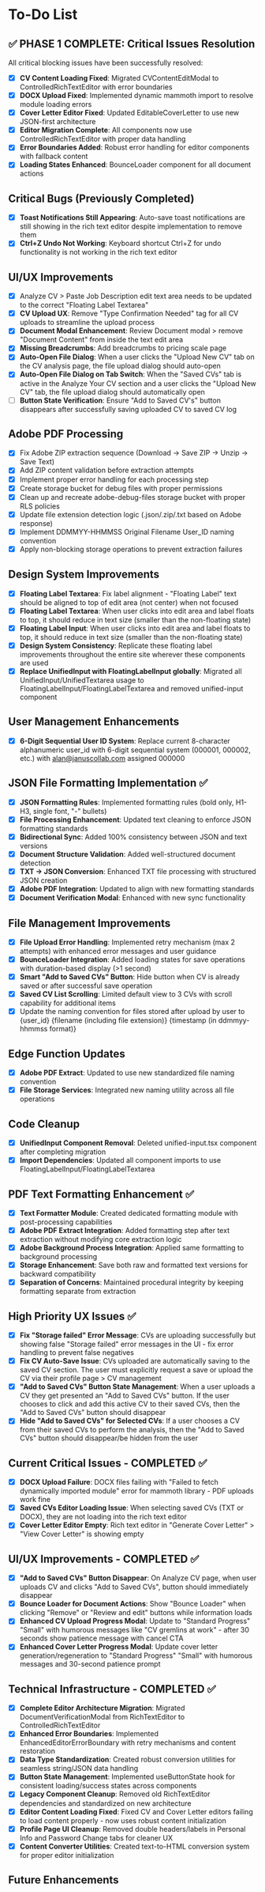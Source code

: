 # To-Do List

## ✅ PHASE 1 COMPLETE: Critical Issues Resolution
All critical blocking issues have been successfully resolved:

- [x] **CV Content Loading Fixed**: Migrated CVContentEditModal to ControlledRichTextEditor with error boundaries
- [x] **DOCX Upload Fixed**: Implemented dynamic mammoth import to resolve module loading errors
- [x] **Cover Letter Editor Fixed**: Updated EditableCoverLetter to use new JSON-first architecture
- [x] **Editor Migration Complete**: All components now use ControlledRichTextEditor with proper data handling
- [x] **Error Boundaries Added**: Robust error handling for editor components with fallback content
- [x] **Loading States Enhanced**: BounceLoader component for all document actions

## Critical Bugs (Previously Completed)
- [x] **Toast Notifications Still Appearing**: Auto-save toast notifications are still showing in the rich text editor despite implementation to remove them
- [x] **Ctrl+Z Undo Not Working**: Keyboard shortcut Ctrl+Z for undo functionality is not working in the rich text editor

## UI/UX Improvements
- [x] Analyze CV > Paste Job Description edit text area needs to be updated to the correct "Floating Label Textarea"
- [x] **CV Upload UX**: Remove "Type Confirmation Needed" tag for all CV uploads to streamline the upload process
- [x] **Document Modal Enhancement**: Review Document modal > remove "Document Content" from inside the text edit area
- [x] **Missing Breadcrumbs**: Add breadcrumbs to pricing scale page
- [x] **Auto-Open File Dialog**: When a user clicks the "Upload New CV" tab on the CV analysis page, the file upload dialog should auto-open
- [x] **Auto-Open File Dialog on Tab Switch**: When the "Saved CVs" tab is active in the Analyze Your CV section and a user clicks the "Upload New CV" tab, the file upload dialog should automatically open
- [ ] **Button State Verification**: Ensure "Add to Saved CV's" button disappears after successfully saving uploaded CV to saved CV log

## Adobe PDF Processing
- [x] Fix Adobe ZIP extraction sequence (Download → Save ZIP → Unzip → Save Text)
- [x] Add ZIP content validation before extraction attempts  
- [x] Implement proper error handling for each processing step
- [x] Create storage bucket for debug files with proper permissions
- [x] Clean up and recreate adobe-debug-files storage bucket with proper RLS policies
- [x] Update file extension detection logic (.json/.zip/.txt based on Adobe response)
- [x] Implement DDMMYY-HHMMSS Original Filename User_ID naming convention
- [x] Apply non-blocking storage operations to prevent extraction failures

## Design System Improvements
- [x] **Floating Label Textarea**: Fix label alignment - "Floating Label" text should be aligned to top of edit area (not center) when not focused
- [x] **Floating Label Textarea**: When user clicks into edit area and label floats to top, it should reduce in text size (smaller than the non-floating state)
- [x] **Floating Label Input**: When user clicks into edit area and label floats to top, it should reduce in text size (smaller than the non-floating state)
- [x] **Design System Consistency**: Replicate these floating label improvements throughout the entire site wherever these components are used
- [x] **Replace UnifiedInput with FloatingLabelInput globally**: Migrated all UnifiedInput/UnifiedTextarea usage to FloatingLabelInput/FloatingLabelTextarea and removed unified-input component

## User Management Enhancements
- [x] **6-Digit Sequential User ID System**: Replace current 8-character alphanumeric user_id with 6-digit sequential system (000001, 000002, etc.) with alan@januscollab.com assigned 000000

## JSON File Formatting Implementation ✅
- [x] **JSON Formatting Rules**: Implemented formatting rules (bold only, H1-H3, single font, "-" bullets)
- [x] **File Processing Enhancement**: Updated text cleaning to enforce JSON formatting standards
- [x] **Bidirectional Sync**: Added 100% consistency between JSON and text versions
- [x] **Document Structure Validation**: Added well-structured document detection
- [x] **TXT → JSON Conversion**: Enhanced TXT file processing with structured JSON creation
- [x] **Adobe PDF Integration**: Updated to align with new formatting standards
- [x] **Document Verification Modal**: Enhanced with new sync functionality

## File Management Improvements
- [x] **File Upload Error Handling**: Implemented retry mechanism (max 2 attempts) with enhanced error messages and user guidance
- [x] **BounceLoader Integration**: Added loading states for save operations with duration-based display (>1 second)
- [x] **Smart "Add to Saved CVs" Button**: Hide button when CV is already saved or after successful save operation
- [x] **Saved CV List Scrolling**: Limited default view to 3 CVs with scroll capability for additional items
- [x] Update the naming convention for files stored after upload by user to {user_id} {filename (including file extension)} {timestamp (in ddmmyy-hhmmss format)}

## Edge Function Updates
- [x] **Adobe PDF Extract**: Updated to use new standardized file naming convention
- [x] **File Storage Services**: Integrated new naming utility across all file operations

## Code Cleanup
- [x] **UnifiedInput Component Removal**: Deleted unified-input.tsx component after completing migration
- [x] **Import Dependencies**: Updated all component imports to use FloatingLabelInput/FloatingLabelTextarea

## PDF Text Formatting Enhancement ✅
- [x] **Text Formatter Module**: Created dedicated formatting module with post-processing capabilities
- [x] **Adobe PDF Extract Integration**: Added formatting step after text extraction without modifying core extraction logic
- [x] **Adobe Background Process Integration**: Applied same formatting to background processing
- [x] **Storage Enhancement**: Save both raw and formatted text versions for backward compatibility
- [x] **Separation of Concerns**: Maintained procedural integrity by keeping formatting separate from extraction

## High Priority UX Issues ✅
- [x] **Fix "Storage failed" Error Message**: CVs are uploading successfully but showing false "Storage failed" error messages in the UI - fix error handling to prevent false negatives
- [x] **Fix CV Auto-Save Issue**: CVs uploaded are automatically saving to the saved CV section. The user must explicitly request a save or upload the CV via their profile page > CV management
- [x] **"Add to Saved CVs" Button State Management**: When a user uploads a CV they get presented an "Add to Saved CVs" button. If the user chooses to click and add this active CV to their saved CVs, then the "Add to Saved CVs" button should disappear
- [x] **Hide "Add to Saved CVs" for Selected CVs**: If a user chooses a CV from their saved CVs to perform the analysis, then the "Add to Saved CVs" button should disappear/be hidden from the user

## Current Critical Issues - COMPLETED ✅
- [x] **DOCX Upload Failure**: DOCX files failing with "Failed to fetch dynamically imported module" error for mammoth library - PDF uploads work fine
- [x] **Saved CVs Editor Loading Issue**: When selecting saved CVs (TXT or DOCX), they are not loading into the rich text editor
- [x] **Cover Letter Editor Empty**: Rich text editor in "Generate Cover Letter" > "View Cover Letter" is showing empty

## UI/UX Improvements - COMPLETED ✅
- [x] **"Add to Saved CVs" Button Disappear**: On Analyze CV page, when user uploads CV and clicks "Add to Saved CVs", button should immediately disappear
- [x] **Bounce Loader for Document Actions**: Show "Bounce Loader" when clicking "Remove" or "Review and edit" buttons while information loads
- [x] **Enhanced CV Upload Progress Modal**: Update to "Standard Progress" "Small" with humorous messages like "CV gremlins at work" - after 30 seconds show patience message with cancel CTA
- [x] **Enhanced Cover Letter Progress Modal**: Update cover letter generation/regeneration to "Standard Progress" "Small" with humorous messages and 30-second patience prompt

## Technical Infrastructure - COMPLETED ✅
- [x] **Complete Editor Architecture Migration**: Migrated DocumentVerificationModal from RichTextEditor to ControlledRichTextEditor
- [x] **Enhanced Error Boundaries**: Implemented EnhancedEditorErrorBoundary with retry mechanisms and content restoration
- [x] **Data Type Standardization**: Created robust conversion utilities for seamless string/JSON data handling
- [x] **Button State Management**: Implemented useButtonState hook for consistent loading/success states across components
- [x] **Legacy Component Cleanup**: Removed old RichTextEditor dependencies and standardized on new architecture
- [x] **Editor Content Loading Fixed**: Fixed CV and Cover Letter editors failing to load content properly - now uses robust content initialization
- [x] **Profile Page UI Cleanup**: Removed double headers/labels in Personal Info and Password Change tabs for cleaner UX
- [x] **Content Converter Utilities**: Created text-to-HTML conversion system for proper editor initialization

## Future Enhancements
